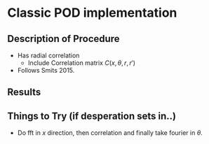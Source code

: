 

# Classic POD implementation


## Description of Procedure

-   Has radial correlation
    -   Include Correlation matrix $C(x,\theta,r,r')$
-   Follows Smits 2015.


## Results


## Things to Try (if desperation sets in..)

-   Do fft in $x$ direction, then correlation and finally take fourier in $\theta$.

